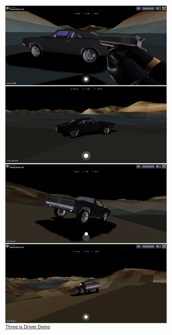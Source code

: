 ![Three.js Driver](Screenshot1.jpg)  <br>
![Three.js Driver](Screenshot2.jpg)  <br>
![Three.js Driver](Screenshot3.jpg)  <br>
![Three.js Driver](Screenshot4.jpg)  <br>
[Three.js Driver Demo](https://codepen.io/Data-Bee38/full/xbKdyqd)
